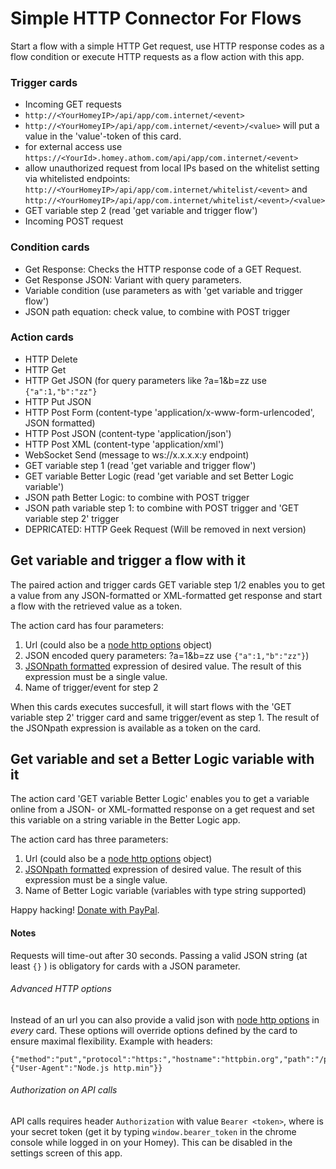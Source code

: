 # Simple HTTP Connector For Flows

Start a flow with a simple HTTP Get request, use HTTP response codes as a flow
condition or execute HTTP requests as a flow action with this app.

### Trigger cards
- Incoming GET requests
 - `http://<YourHomeyIP>/api/app/com.internet/<event>`
 - `http://<YourHomeyIP>/api/app/com.internet/<event>/<value>` will put a value in the 'value'-token of this card.
 - for external access use `https://<YourId>.homey.athom.com/api/app/com.internet/<event>`
 - allow unauthorized request from local IPs based on the whitelist setting via whitelisted endpoints: `http://<YourHomeyIP>/api/app/com.internet/whitelist/<event>` and `http://<YourHomeyIP>/api/app/com.internet/whitelist/<event>/<value>`
- GET variable step 2 (read 'get variable and trigger flow')
- Incoming POST request  

### Condition cards
- Get Response: Checks the HTTP response code of a GET Request.
- Get Response JSON: Variant with query parameters.
- Variable condition (use parameters as with 'get variable and trigger flow')
- JSON path equation: check value, to combine with POST trigger

### Action cards
- HTTP Delete
- HTTP Get
- HTTP Get JSON (for query parameters like ?a=1&b=zz use `{"a":1,"b":"zz"}`
- HTTP Put JSON
- HTTP Post Form (content-type 'application/x-www-form-urlencoded', JSON formatted)
- HTTP Post JSON (content-type 'application/json')
- HTTP Post XML (content-type 'application/xml')
- WebSocket Send (message to ws://x.x.x.x:y endpoint)
- GET variable step 1 (read 'get variable and trigger flow')
- GET variable Better Logic (read 'get variable and set Better Logic variable')
- JSON path Better Logic: to combine with POST trigger
- JSON path variable step 1: to combine with POST trigger and 'GET variable step 2' trigger
- DEPRICATED: HTTP Geek Request (Will be removed in next version)


## Get variable and trigger a flow with it
The paired action and trigger cards GET variable step 1/2 enables you to get a value from any JSON-formatted or XML-formatted get response and start a flow with the retrieved value as a token.

The action card has four parameters:
 1. Url (could also be a [node http options](https://nodejs.org/api/http.html#http_http_request_options_callback) object)
 2. JSON encoded query parameters: ?a=1&b=zz use `{"a":1,"b":"zz"}`)
 3. [JSONpath formatted](http://jsonpath.com/) expression of desired value. The result of this expression must be a single value.
 4. Name of trigger/event for step 2

When this cards executes succesfull, it will start flows with the 'GET variable step 2' trigger card and same trigger/event as step 1. The result of the JSONpath expression is available as a token on the card.

## Get variable and set a Better Logic variable with it
The action card 'GET variable Better Logic' enables you to get a variable online from a JSON- or XML-formatted response on a get request and set this variable on a string variable in the Better Logic app.

The action card has three parameters:
 1. Url (could also be a [node http options](https://nodejs.org/api/http.html#http_http_request_options_callback) object)
 2. [JSONpath formatted](http://jsonpath.com/) expression of desired value. The result of this expression must be a single value.
 3. Name of Better Logic variable (variables with type string supported)

Happy hacking!
[Donate with PayPal](http://PayPal.Me/ErikvanDongen).

#### Notes   
  Requests will time-out after 30 seconds.
  Passing a valid JSON string (at least `{}` ) is obligatory for cards with a JSON parameter.

###### Advanced HTTP options
  Instead of an url you can also provide a valid json with [node http options](https://nodejs.org/api/http.html#http_http_request_options_callback) in *every* card. These options will override options defined by the card to ensure maximal flexibility. Example with headers:
  ```
  {"method":"put","protocol":"https:","hostname":"httpbin.org","path":"/put","headers":{"User-Agent":"Node.js http.min"}}
  ```

###### Authorization on API calls
  API calls requires header `Authorization` with value `Bearer <token>`, where <token> is your secret token (get it by typing `window.bearer_token` in the chrome console while logged in on your Homey). This can be disabled in the settings screen of this app.
